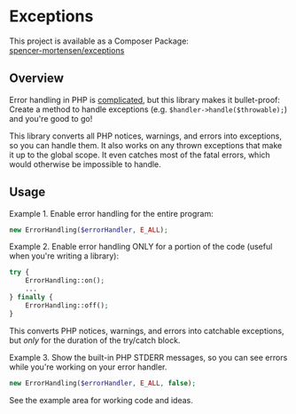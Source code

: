# Exceptions

This project is available as a Composer Package:   
[spencer-mortensen/exceptions](https://packagist.org/packages/spencer-mortensen/exceptions)

## Overview

Error handling in PHP is [complicated](https://spencermortensen.com/articles/php-error-handling/), but this library makes it bullet-proof:
Create a method to handle exceptions (e.g. `$handler->handle($throwable);`) and you're good to go!

This library converts all PHP notices, warnings, and errors into exceptions, so you can handle them.
It also works on any thrown exceptions that make it up to the global scope.
It even catches most of the fatal errors, which would otherwise be impossible to handle.


## Usage

Example 1. Enable error handling for the entire program:

```php
new ErrorHandling($errorHandler, E_ALL);
```

Example 2. Enable error handling ONLY for a portion of the code (useful when you're writing a library):

```php
try {
	ErrorHandling::on();
	...
} finally {
	ErrorHandling::off();
}
```

This converts PHP notices, warnings, and errors into catchable exceptions, but _only_ for the duration of the try/catch block.

Example 3. Show the built-in PHP STDERR messages, so you can see errors while you're working on your error handler.

```php
new ErrorHandling($errorHandler, E_ALL, false);
```

See the example area for working code and ideas.